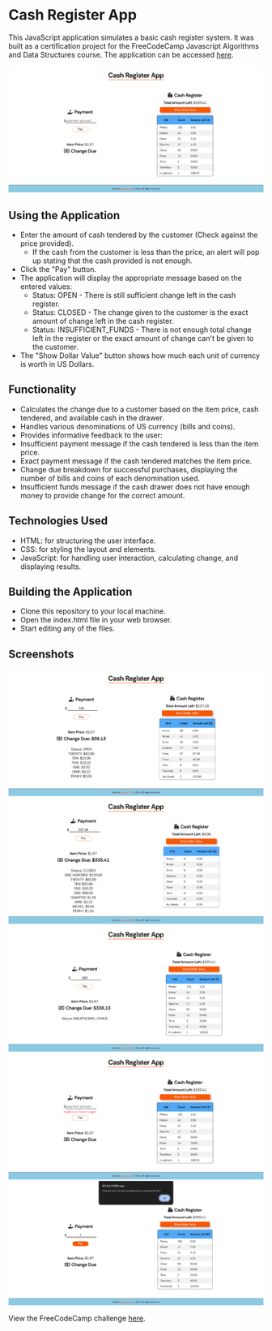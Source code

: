 # Cash Register App
This JavaScript application simulates a basic cash register system. It was built as a certification project for the FreeCodeCamp Javascript Algorithms and Data Structures course. The application can be accessed [here](https://kyze-cash-register.netlify.app).

![Screenshot of the website](./screenshots/screenshot1.png)

## Using the Application
- Enter the amount of cash tendered by the customer (Check against the price provided).
    - If the cash from the customer is less than the price, an alert will pop up stating that the cash provided is not enough.
- Click the "Pay" button.
- The application will display the appropriate message based on the entered values:
    - Status: OPEN - There is still sufficient change left in the cash register.
    - Status: CLOSED - The change given to the customer is the exact amount of change left in the cash register.
    - Status: INSUFFICIENT_FUNDS - There is not enough total change left in the register or the exact amount of change can't be given to the customer.
- The "Show Dollar Value" button shows how much each unit of currency is worth in US Dollars.

## Functionality
- Calculates the change due to a customer based on the item price, cash tendered, and available cash in the drawer.
- Handles various denominations of US currency (bills and coins).
- Provides informative feedback to the user:
- Insufficient payment message if the cash tendered is less than the item price.
- Exact payment message if the cash tendered matches the item price.
- Change due breakdown for successful purchases, displaying the number of bills and coins of each denomination used.
- Insufficient funds message if the cash drawer does not have enough money to provide change for the correct amount.

## Technologies Used
- HTML: for structuring the user interface.
- CSS: for styling the layout and elements.
- JavaScript: for handling user interaction, calculating change, and displaying results.

## Building the Application
- Clone this repository to your local machine.
- Open the index.html file in your web browser.
- Start editing any of the files.

## Screenshots
![Screenshot of the website with valid input](./screenshots/screenshot3.png)
![Screenshot of the website with valid input](./screenshots/screenshot4.png)
![Screenshot of the website with valid input](./screenshots/screenshot5.png)
![Screenshot of the website with invalid input](./screenshots/screenshot2.png)
![Screenshot of the website with invalid input](./screenshots/screenshot6.png)

View the FreeCodeCamp challenge [here](https://www.freecodecamp.org/learn/javascript-algorithms-and-data-structures-v8/build-a-cash-register-project/build-a-cash-register).